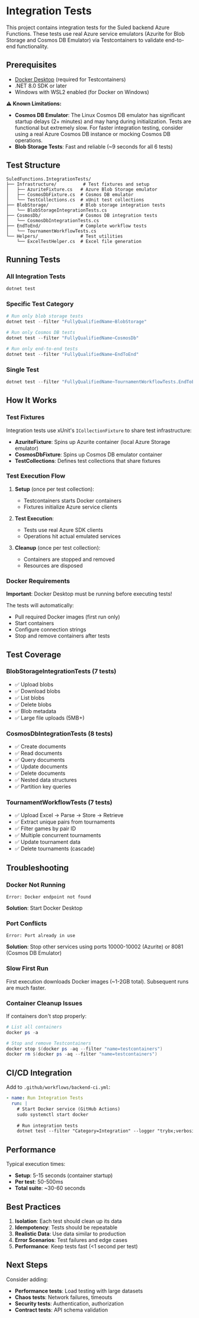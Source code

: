# Integration Tests

This project contains integration tests for the Suled backend Azure Functions. These tests use real Azure service emulators (Azurite for Blob Storage and Cosmos DB Emulator) via Testcontainers to validate end-to-end functionality.

## Prerequisites

- [Docker Desktop](https://www.docker.com/products/docker-desktop) (required for Testcontainers)
- .NET 8.0 SDK or later
- Windows with WSL2 enabled (for Docker on Windows)

**⚠️ Known Limitations:**
- **Cosmos DB Emulator**: The Linux Cosmos DB emulator has significant startup delays (2+ minutes) and may hang during initialization. Tests are functional but extremely slow. For faster integration testing, consider using a real Azure Cosmos DB instance or mocking Cosmos DB operations.
- **Blob Storage Tests**: Fast and reliable (~9 seconds for all 6 tests)

## Test Structure

```
SuledFunctions.IntegrationTests/
├── Infrastructure/          # Test fixtures and setup
│   ├── AzuriteFixture.cs   # Azure Blob Storage emulator
│   ├── CosmosDbFixture.cs  # Cosmos DB emulator
│   └── TestCollections.cs  # xUnit test collections
├── BlobStorage/            # Blob storage integration tests
│   └── BlobStorageIntegrationTests.cs
├── CosmosDb/               # Cosmos DB integration tests
│   └── CosmosDbIntegrationTests.cs
├── EndToEnd/               # Complete workflow tests
│   └── TournamentWorkflowTests.cs
└── Helpers/                # Test utilities
    └── ExcelTestHelper.cs  # Excel file generation
```

## Running Tests

### All Integration Tests

```powershell
dotnet test
```

### Specific Test Category

```powershell
# Run only blob storage tests
dotnet test --filter "FullyQualifiedName~BlobStorage"

# Run only Cosmos DB tests
dotnet test --filter "FullyQualifiedName~CosmosDb"

# Run only end-to-end tests
dotnet test --filter "FullyQualifiedName~EndToEnd"
```

### Single Test

```powershell
dotnet test --filter "FullyQualifiedName~TournamentWorkflowTests.EndToEnd_UploadAndParseTournament_ShouldCompleteSuccessfully"
```

## How It Works

### Test Fixtures

Integration tests use xUnit's `ICollectionFixture` to share test infrastructure:

- **AzuriteFixture**: Spins up Azurite container (local Azure Storage emulator)
- **CosmosDbFixture**: Spins up Cosmos DB emulator container
- **TestCollections**: Defines test collections that share fixtures

### Test Execution Flow

1. **Setup** (once per test collection):
   - Testcontainers starts Docker containers
   - Fixtures initialize Azure service clients
   
2. **Test Execution**:
   - Tests use real Azure SDK clients
   - Operations hit actual emulated services
   
3. **Cleanup** (once per test collection):
   - Containers are stopped and removed
   - Resources are disposed

### Docker Requirements

**Important**: Docker Desktop must be running before executing tests!

The tests will automatically:
- Pull required Docker images (first run only)
- Start containers
- Configure connection strings
- Stop and remove containers after tests

## Test Coverage

### BlobStorageIntegrationTests (7 tests)
- ✅ Upload blobs
- ✅ Download blobs
- ✅ List blobs
- ✅ Delete blobs
- ✅ Blob metadata
- ✅ Large file uploads (5MB+)

### CosmosDbIntegrationTests (8 tests)
- ✅ Create documents
- ✅ Read documents
- ✅ Query documents
- ✅ Update documents
- ✅ Delete documents
- ✅ Nested data structures
- ✅ Partition key queries

### TournamentWorkflowTests (7 tests)
- ✅ Upload Excel → Parse → Store → Retrieve
- ✅ Extract unique pairs from tournaments
- ✅ Filter games by pair ID
- ✅ Multiple concurrent tournaments
- ✅ Update tournament data
- ✅ Delete tournaments (cascade)

## Troubleshooting

### Docker Not Running

```
Error: Docker endpoint not found
```

**Solution**: Start Docker Desktop

### Port Conflicts

```
Error: Port already in use
```

**Solution**: Stop other services using ports 10000-10002 (Azurite) or 8081 (Cosmos DB Emulator)

### Slow First Run

First execution downloads Docker images (~1-2GB total). Subsequent runs are much faster.

### Container Cleanup Issues

If containers don't stop properly:

```powershell
# List all containers
docker ps -a

# Stop and remove Testcontainers
docker stop $(docker ps -aq --filter "name=testcontainers")
docker rm $(docker ps -aq --filter "name=testcontainers")
```

## CI/CD Integration

Add to `.github/workflows/backend-ci.yml`:

```yaml
- name: Run Integration Tests
  run: |
    # Start Docker service (GitHub Actions)
    sudo systemctl start docker
    
    # Run integration tests
    dotnet test --filter "Category=Integration" --logger "trybx;verbosity=detailed"
```

## Performance

Typical execution times:
- **Setup**: 5-15 seconds (container startup)
- **Per test**: 50-500ms
- **Total suite**: ~30-60 seconds

## Best Practices

1. **Isolation**: Each test should clean up its data
2. **Idempotency**: Tests should be repeatable
3. **Realistic Data**: Use data similar to production
4. **Error Scenarios**: Test failures and edge cases
5. **Performance**: Keep tests fast (<1 second per test)

## Next Steps

Consider adding:
- **Performance tests**: Load testing with large datasets
- **Chaos tests**: Network failures, timeouts
- **Security tests**: Authentication, authorization
- **Contract tests**: API schema validation

